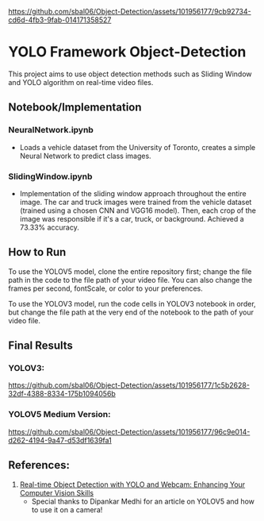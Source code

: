 
https://github.com/sbal06/Object-Detection/assets/101956177/9cb92734-cd6d-4fb3-9fab-014171358527
# YOLO Framework Object-Detection
This project aims to use object detection methods such as Sliding Window and YOLO algorithm on real-time video files.

## Notebook/Implementation
### NeuralNetwork.ipynb
- Loads a vehicle dataset from the University of Toronto, creates a simple Neural Network to predict class images.

### SlidingWindow.ipynb
- Implementation of the sliding window approach throughout the entire image. The car and truck images were trained from the vehicle dataset (trained using a chosen CNN and VGG16 model). Then, each crop of the image was responsible if it's a car, truck, or background. Achieved a 73.33% accuracy.


  

## How to Run
To use the YOLOV5 model, clone the entire repository first; change the file path in the code to the file path of your video file. You can also change the frames per second, fontScale, or color to your preferences.

To use the YOLOV3 model, run the code cells in YOLOV3 notebook in order, but change the file path at the very end of the notebook to the path of your video file.

## Final Results

### YOLOV3:





https://github.com/sbal06/Object-Detection/assets/101956177/1c5b2628-32df-4388-8334-175b1094056b





### YOLOV5 Medium Version: 



https://github.com/sbal06/Object-Detection/assets/101956177/96c9e014-d262-4194-9a47-d53df1639fa1




## References:

1. [Real-time Object Detection with YOLO and Webcam: Enhancing Your Computer Vision Skills](https://dipankarmedh1.medium.com/real-time-object-detection-with-yolo-and-webcam-enhancing-your-computer-vision-skills-861b97c78993)
   <br>
   - Special thanks to Dipankar Medhi for an article on YOLOV5 and how to use it on a camera!
